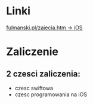 # Linki

[fulmanski.pl/zajecia.htm -> iOS](https://fulmanski.pl/zajecia/ios_1/zajecia_20212022/index.php)

# Zaliczenie

## 2 czesci zaliczenia:

-   czesc swiftowa
-   czesc programowania na iOS

